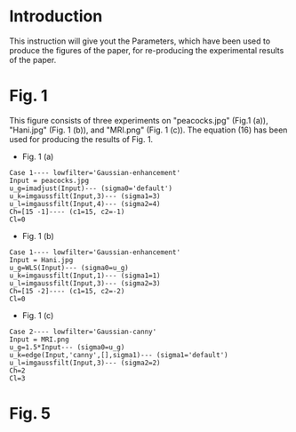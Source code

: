 # Introduction

This instruction will give yout the Parameters, which have been used to produce the figures of the paper, for re-producing the experimental results of the paper.

# Fig. 1
This figure consists of three experiments on "peacocks.jpg" (Fig.1 (a)), "Hani.jpg" (Fig. 1 (b)), and "MRI.png" (Fig. 1 (c)). The equation (16) has been used for producing the results of Fig. 1.
- Fig. 1 (a)
```
Case 1---- lowfilter='Gaussian-enhancement'
Input = peacocks.jpg
u_g=imadjust(Input)--- (sigma0='default')
u_k=imgaussfilt(Input,3)--- (sigma1=3)
u_l=imgaussfilt(Input,4)--- (sigma2=4)
Ch=[15 -1]---- (c1=15, c2=-1)
Cl=0
````
- Fig. 1 (b)
```
Case 1---- lowfilter='Gaussian-enhancement'
Input = Hani.jpg
u_g=WLS(Input)--- (sigma0=u_g)
u_k=imgaussfilt(Input,1)--- (sigma1=1)
u_l=imgaussfilt(Input,3)--- (sigma2=3)
Ch=[15 -2]---- (c1=15, c2=-2)
Cl=0
```
- Fig. 1 (c)
```
Case 2---- lowfilter='Gaussian-canny'
Input = MRI.png
u_g=1.5*Input--- (sigma0=u_g)
u_k=edge(Input,'canny',[],sigma1)--- (sigma1='default')
u_l=imgaussfilt(Input,3)--- (sigma2=2)
Ch=2
Cl=3
```

# Fig. 5
